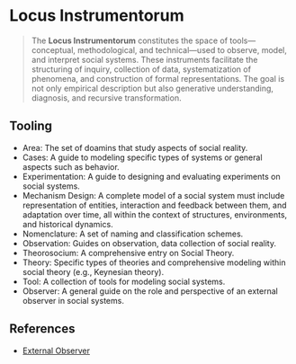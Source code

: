 # Locus Instrumentorum

> The **Locus Instrumentorum** constitutes the space of tools—conceptual, methodological, and technical—used to observe, model, and interpret social systems. These instruments facilitate the structuring of inquiry, collection of data, systematization of phenomena, and construction of formal representations. The goal is not only empirical description but also generative understanding, diagnosis, and recursive transformation.

## Tooling

- Area:  The set of doamins that study aspects of social reality.
- Cases: A guide to modeling specific types of systems or general aspects such as behavior.
- Experimentation: A guide to designing and evaluating experiments on social systems.
- Mechanism Design: A complete model of a social system must include representation of entities, interaction and feedback between them, and adaptation over time, all within the context of structures, environments, and historical dynamics.
- Nomenclature: A set of naming and classification schemes.
- Observation: Guides on observation, data collection of social reality.
- Theorosocium: A comprehensive entry on Social Theory.
- Theory: Specific types of theories and comprehensive modeling within social theory (e.g., Keynesian theory).
- Tool: A collection of tools for modeling social systems.
- Observer: A general guide on the role and perspective of an external observer in social systems.

## References

- [External Observer](./Observer.md)

